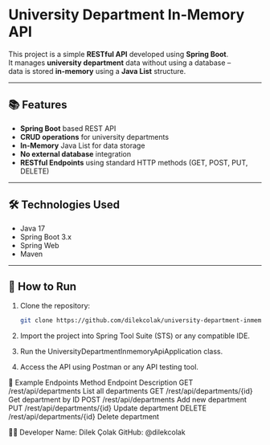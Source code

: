 # University Department In-Memory API

This project is a simple **RESTful API** developed using **Spring Boot**.  
It manages **university department** data without using a database –  
data is stored **in-memory** using a **Java List** structure.

---

## 📚 Features
- **Spring Boot** based REST API
- **CRUD operations** for university departments
- **In-Memory** Java List for data storage
- **No external database** integration
- **RESTful Endpoints** using standard HTTP methods (GET, POST, PUT, DELETE)

---

## 🛠️ Technologies Used
- Java 17
- Spring Boot 3.x
- Spring Web
- Maven

---

## 🚀 How to Run

1. Clone the repository:
   ```bash
   git clone https://github.com/dilekcolak/university-department-inmemory-api.git
   
2. Import the project into Spring Tool Suite (STS) or any compatible IDE.

3. Run the UniversityDepartmentInmemoryApiApplication class.

4. Access the API using Postman or any API testing tool.

📌 Example Endpoints
Method	Endpoint						Description
GET		/rest/api/departments			List all departments
GET		/rest/api/departments/{id}		Get department by ID
POST	/rest/api/departments			Add new department
PUT		/rest/api/departments/{id}		Update department
DELETE	/rest/api/departments/{id}		Delete department

👩‍💻 Developer
Name: Dilek Çolak
GitHub: @dilekcolak